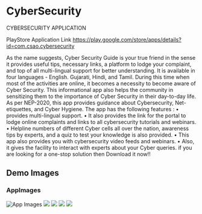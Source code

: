 # CyberSecurity
CYBERSECURITY APPLICATION

PlayStore Application Link
https://play.google.com/store/apps/details?id=com.csao.cybersecurity

As the name suggests, Cyber Security Guide is your true friend in the sense it provides useful tips, necessary links, a platform to lodge your complaint, and top of all multi-lingual support for better understanding. It is available in four languages - English. Gujarati, Hindi, and Tamil.
During this time when most of the activities are online, it becomes a necessity to become aware of Cyber Security. 
This informational app also helps the community in sensitizing them to the importance of Cyber Security in their day-to-day life. 
 As per NEP-2020, this app provides guidance about Cybersecurity, Net-etiquettes, and Cyber Hygiene. 
The app has the following features :
• provides multi-lingual support.
• It also provides the link for the portal to lodge online complaints and links to all cybersecurity tutorials and webinars.
• Helpline numbers of different Cyber cells all over the nation, awareness tips by experts, and a quiz to test your knowledge is also provided.
• This app also provides you with cybersecurity video feeds and webinars. 
• Also, it gives the facility to interact with experts about your Cyber queries.
if you are looking for a one-stop solution then Download it now!!

## Demo Images
### AppImages
 ![App Images](https://github.com/Pranavjain23/CyberSecurity/raw/master/images/1.png)
 ![](https://github.com/Pranavjain23/CyberSecurity/raw/master/images/2.png)
 ![](https://github.com/Pranavjain23/CyberSecurity/raw/master/images/3.png)
 ![](https://github.com/Pranavjain23/CyberSecurity/raw/master/images/4.png)
 ![](https://github.com/Pranavjain23/CyberSecurity/raw/master/images/5.png)
 

